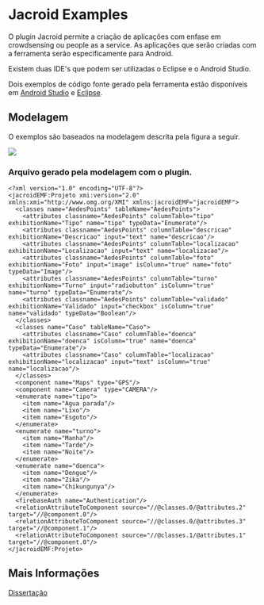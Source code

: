 # Jacroid Examples

O plugin Jacroid permite a criação de aplicações com enfase em crowdsensing ou people as a service. As aplicações que serão criadas com a ferramenta 
serão especificamente para Android.

Existem duas IDE's que podem ser utilizadas o Eclipse e o Android Studio. 

Dois exemplos de código fonte gerado pela ferramenta estão disponíveis em [Android Studio](https://github.com/willamys/msc.android.jacroid/tree/master/example/androidstudio/projeto) e [Eclipse](https://github.com/willamys/msc.android.jacroid/tree/master/example/eclipse/projeto).


## Modelagem
O exemplos são baseados na modelagem descrita pela figura a seguir. 

<img src="https://github.com/willamys/msc.android.jacroid/blob/master/example/diagrama_metamodelo_aedes_points.png"/>

### Arquivo gerado pela modelagem com o plugin.

````
<?xml version="1.0" encoding="UTF-8"?>
<jacroidEMF:Projeto xmi:version="2.0" xmlns:xmi="http://www.omg.org/XMI" xmlns:jacroidEMF="jacroidEMF">
  <classes name="AedesPoints" tableName="AedesPoints">
    <attributes classname="AedesPoints" columnTable="tipo" exhibitionName="Tipo" name="tipo" typeData="Enumerate"/>
    <attributes classname="AedesPoints" columnTable="descricao" exhibitionName="Descricao" input="text" name="descricao"/>
    <attributes classname="AedesPoints" columnTable="localizacao" exhibitionName="Localizacao" input="text" name="localizacao"/>
    <attributes classname="AedesPoints" columnTable="foto" exhibitionName="Foto" input="image" isColumn="true" name="foto" typeData="Image"/>
    <attributes classname="AedesPoints" columnTable="turno" exhibitionName="Turno" input="radiobutton" isColumn="true" name="turno" typeData="Enumerate"/>
    <attributes classname="AedesPoints" columnTable="validado" exhibitionName="Validado" input="checkbox" isColumn="true" name="validado" typeData="Boolean"/>
  </classes>
  <classes name="Caso" tableName="Caso">
    <attributes classname="Caso" columnTable="doenca" exhibitionName="doenca" isColumn="true" name="doenca" typeData="Enumerate"/>
    <attributes classname="Caso" columnTable="localizacao" exhibitionName="localizacao" input="text" isColumn="true" name="localizacao"/>
  </classes>
  <component name="Maps" type="GPS"/>
  <component name="Camera" type="CAMERA"/>
  <enumerate name="tipo">
    <item name="Agua parada"/>
    <item name="Lixo"/>
    <item name="Esgoto"/>
  </enumerate>
  <enumerate name="turno">
    <item name="Manha"/>
    <item name="Tarde"/>
    <item name="Noite"/>
  </enumerate>
  <enumerate name="doenca">
    <item name="Dengue"/>
    <item name="Zika"/>
    <item name="Chikungunya"/>
  </enumerate>
  <firebaseAuth name="Authentication"/>
  <relationAttributeToComponent source="//@classes.0/@attributes.2" target="//@component.0"/>
  <relationAttributeToComponent source="//@classes.0/@attributes.3" target="//@component.1"/>
  <relationAttributeToComponent source="//@classes.1/@attributes.1" target="//@component.0"/>
</jacroidEMF:Projeto>
````
## Mais Informações

[Dissertação](https://github.com/willamys/msc.android.jacroid/blob/master/Disserta%C3%A7%C3%A3o%20-%20Willamys%20Ara%C3%BAjo%20-%20vers%C3%A3o%2030082017%20-%20Final%20ap%C3%B3s%20corre%C3%A7%C3%B5es.pdf)